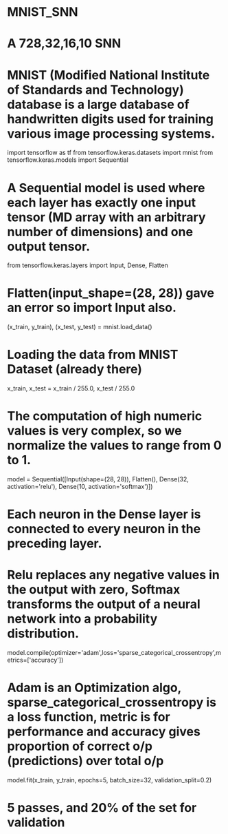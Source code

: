 # MNIST_SNN
# A 728,32,16,10 SNN
# MNIST (Modified National Institute of Standards and Technology) database is a large database of handwritten digits used for training various image processing systems.
import tensorflow as tf
from tensorflow.keras.datasets import mnist
from tensorflow.keras.models import Sequential
# A Sequential model is used where each layer has exactly one input tensor (MD array with an arbitrary number of dimensions) and one output tensor.
from tensorflow.keras.layers import Input, Dense, Flatten
# Flatten(input_shape=(28, 28)) gave an error so import Input also.
(x_train, y_train), (x_test, y_test) = mnist.load_data() 
# Loading the data from MNIST Dataset (already there)
x_train, x_test = x_train / 255.0, x_test / 255.0
# The computation of high numeric values is very complex, so we normalize the values to range from 0 to 1.
model = Sequential([Input(shape=(28, 28)), Flatten(), Dense(32, activation='relu'), Dense(10, activation='softmax')])
# Each neuron in the Dense layer is connected to every neuron in the preceding layer.
# Relu replaces any negative values in the output with zero, Softmax transforms the output of a neural network into a probability distribution.
model.compile(optimizer='adam',loss='sparse_categorical_crossentropy',metrics=['accuracy'])
# Adam is an Optimization algo, sparse_categorical_crossentropy is a loss function, metric is for performance and accuracy gives proportion of correct o/p (predictions) over total o/p
model.fit(x_train, y_train, epochs=5, batch_size=32, validation_split=0.2)
# 5 passes, and 20% of the set for validation
